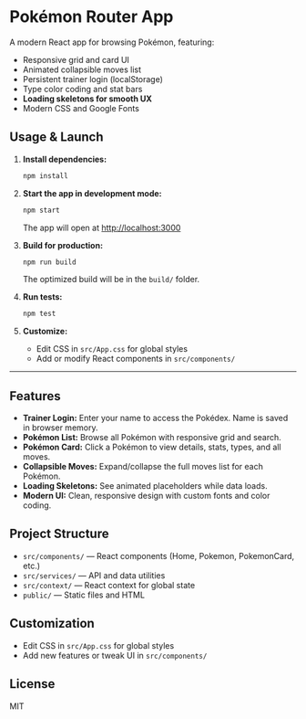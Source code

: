 
# Pokémon Router App

A modern React app for browsing Pokémon, featuring:
- Responsive grid and card UI
- Animated collapsible moves list
- Persistent trainer login (localStorage)
- Type color coding and stat bars
- **Loading skeletons for smooth UX**
- Modern CSS and Google Fonts


## Usage & Launch

1. **Install dependencies:**
	```sh
	npm install
	```
2. **Start the app in development mode:**
	```sh
	npm start
	```
	The app will open at [http://localhost:3000](http://localhost:3000)

3. **Build for production:**
	```sh
	npm run build
	```
	The optimized build will be in the `build/` folder.

4. **Run tests:**
	```sh
	npm test
	```

5. **Customize:**
	- Edit CSS in `src/App.css` for global styles
	- Add or modify React components in `src/components/`

---

## Features

- **Trainer Login:** Enter your name to access the Pokédex. Name is saved in browser memory.
- **Pokémon List:** Browse all Pokémon with responsive grid and search.
- **Pokémon Card:** Click a Pokémon to view details, stats, types, and all moves.
- **Collapsible Moves:** Expand/collapse the full moves list for each Pokémon.
- **Loading Skeletons:** See animated placeholders while data loads.
- **Modern UI:** Clean, responsive design with custom fonts and color coding.

## Project Structure

- `src/components/` — React components (Home, Pokemon, PokemonCard, etc.)
- `src/services/` — API and data utilities
- `src/context/` — React context for global state
- `public/` — Static files and HTML

## Customization

- Edit CSS in `src/App.css` for global styles
- Add new features or tweak UI in `src/components/`

## License

MIT
